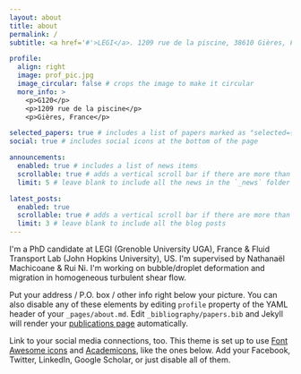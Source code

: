```yaml
---
layout: about
title: about
permalink: /
subtitle: <a href='#'>LEGI</a>. 1209 rue de la piscine, 38610 Gières, France

profile:
  align: right
  image: prof_pic.jpg
  image_circular: false # crops the image to make it circular
  more_info: >
    <p>G120</p>
    <p>1209 rue de la piscine</p>
    <p>Gières, France</p>

selected_papers: true # includes a list of papers marked as "selected={true}"
social: true # includes social icons at the bottom of the page

announcements:
  enabled: true # includes a list of news items
  scrollable: true # adds a vertical scroll bar if there are more than 3 news items
  limit: 5 # leave blank to include all the news in the `_news` folder

latest_posts:
  enabled: true
  scrollable: true # adds a vertical scroll bar if there are more than 3 new posts items
  limit: 3 # leave blank to include all the blog posts
---
```


I'm a PhD candidate at LEGI (Grenoble University UGA), France & Fluid Transport Lab (John Hopkins University), US. I'm supervised by Nathanaël Machicoane & Rui Ni. I'm working on bubble/droplet deformation and migration in homogeneous turbulent shear flow.

Put your address / P.O. box / other info right below your picture. You can also disable any of these elements by editing `profile` property of the YAML header of your `_pages/about.md`. Edit `_bibliography/papers.bib` and Jekyll will render your [publications page](/al-folio/publications/) automatically.

Link to your social media connections, too. This theme is set up to use [Font Awesome icons](https://fontawesome.com/) and [Academicons](https://jpswalsh.github.io/academicons/), like the ones below. Add your Facebook, Twitter, LinkedIn, Google Scholar, or just disable all of them.
